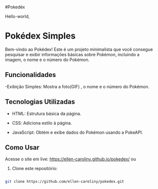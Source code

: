 #Pokedéx

Hello-world, 

# Pokédex Simples



Bem-vindo ao Pokédex! Este é um projeto minimalista que você consegue pesquisar e exibir informações básicas sobre Pokémon, incluindo a imagem, o nome e o número do Pokémon.



## Funcionalidades



-Exibição Simples: Mostra a foto(GIF) , o nome e o número do Pokémon.



## Tecnologias Utilizadas

- HTML: Estrutura básica da página.

- CSS: Adiciona estilo à página.

- JavaScript: Obtém e exibe dados do Pokémon usando a PokeAPI.

## Como Usar
Acesse o site em live: https://ellen-caroliny.github.io/pokedex/
ou 
1. Clone este repositório:



  ```bash

  git clone https://github.com/ellen-caroliny/pokedex.git

